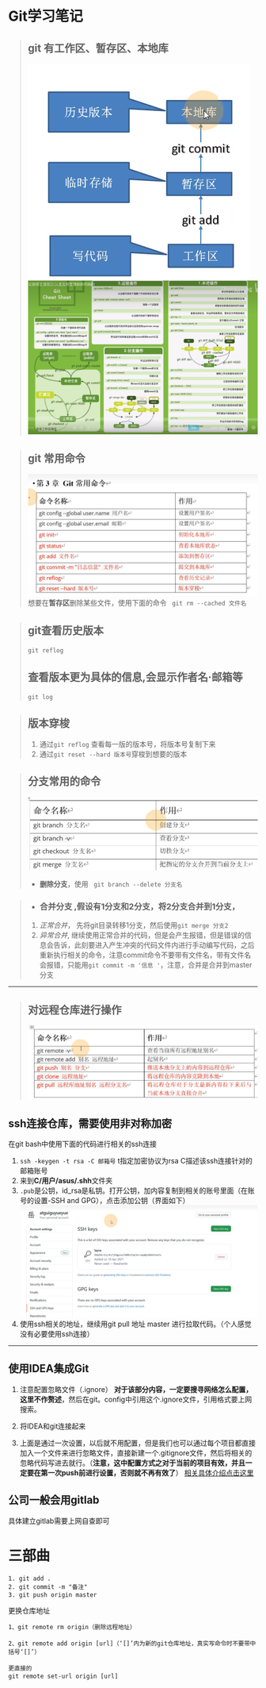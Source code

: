 # Git学习笔记  

> ## git 有工作区、暂存区、本地库
> ![](img/mk-2023-07-28-16-22-59.png)
> ![](img/mk-2023-07-28-16-41-00.png)

> ## git 常用命令
>![](img/mk-2023-07-28-21-51-17.png)
> 想要在**暂存区**删除某些文件，使用下面的命令
> ``` git rm --cached 文件名```

 > ## git查看历史版本
 > ```git reflog```
 > ## 查看版本更为具体的信息,会显示作者名·邮箱等
 > ```git log```

 > ## 版本穿梭
 > 1. 通过```git reflog``` 查看每一版的版本号，将版本号复制下来
 > 2. 通过```git reset --hard 版本号```穿梭到想要的版本


> ## 分支常用的命令
> ![](img/mk-2023-07-30-17-26-05.png)
> * **删除分支**，使用   ` git branch --delete 分支名` 

> * ### **合并分支** ,假设有1分支和2分支，将2分支合并到1分支，
> 1. *正常合并*， 先将git目录转移1分支，然后使用`git merge 分支2`
> 2. *异常合并*, 继续使用正常合并的代码，但是会产生报错，但是错误的信息会告诉，此刻要进入产生冲突的代码文件内进行手动编写代码，之后重新执行相关的命令，注意commit命令不要带有文件名，带有文件名会报错，只能用`git commit -m '信息 '`，注意，合并是合并到master分支 

-----
> ## 对远程仓库进行操作
> ![](img/mk-2023-07-30-18-15-05.png)

## ssh连接仓库，需要使用非对称加密
在git bash中使用下面的代码进行相关的ssh连接
1. `ssh -keygen -t rsa -C 邮箱号`
t指定加密协议为rsa
C描述该ssh连接针对的邮箱账号
2. 来到**C/用户/asus/.shh**文件夹
3. `.pub`是公钥，id_rsa是私钥。打开公钥，加内容复制到相关的账号里面（在账号的设置-SSH and GPG），点击添加公钥（界面如下）
![](img/mk-2023-07-30-18-47-09.png)
4. 使用ssh相关的地址，继续用git pull 地址 master 进行拉取代码。（个人感觉没有必要使用ssh连接）
----
## 使用IDEA集成Git
1. 注意配置忽略文件（.ignore） **对于该部分内容，一定要搜寻网络怎么配置，这里不作赘述**，然后在git。config中引用这个.ignore文件，引用格式要上网搜索。
2. 将IDEA和git连接起来

3. 上面是通过一次设置，以后就不用配置，但是我们也可以通过每个项目都直接加入一个文件来进行忽略文件，直接新建一个.gitignore文件，然后将相关的忽略代码写进去就行。（**注意，这中配置方式之对于当前的项目有效，并且一定要在第一次push前进行设置，否则就不再有效了**）
[相关具体介绍点击这里](https://cloud.tencent.com/developer/article/1831680)

## 公司一般会用gitlab
具体建立gitlab需要上网自查即可





# 三部曲

```
1. git add .
2. git commit -m "备注"
3. git push origin master
```

更换仓库地址

```
1、git remote rm origin（删除远程地址）

2、git remote add origin [url]（‘[]’内为新的git仓库地址，真实写命令时不要带中括号‘[]’）

更直接的
git remote set-url origin [url]
```

